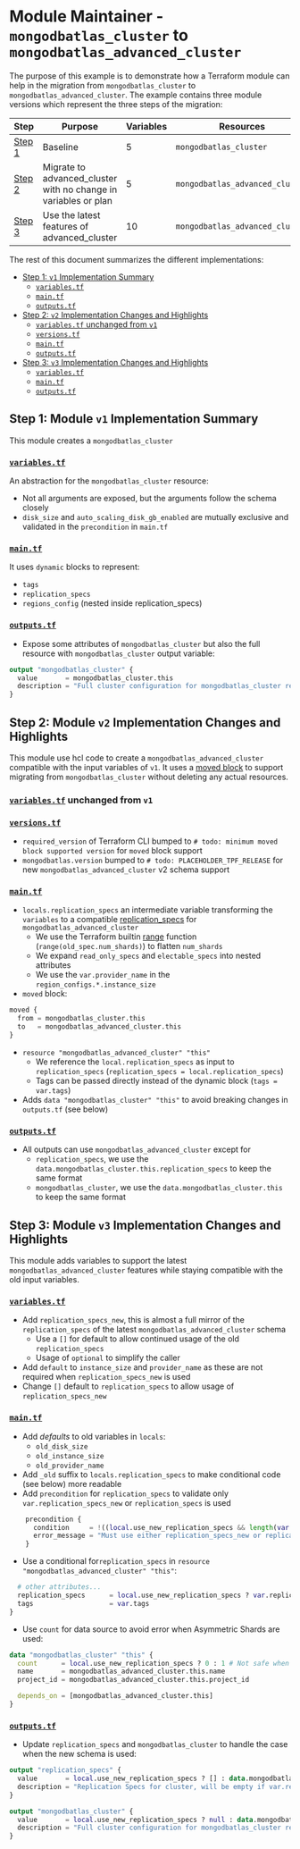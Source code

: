 # Module Maintainer - `mongodbatlas_cluster` to `mongodbatlas_advanced_cluster`

The purpose of this example is to demonstrate how a Terraform module can help in the migration from `mongodbatlas_cluster` to `mongodbatlas_advanced_cluster`.
The example contains three module versions which represent the three steps of the migration:

<!-- Update Variable count -->
Step | Purpose | Variables | Resources
--- | --- | --- | ---
[Step 1](./v1) | Baseline | 5 | `mongodbatlas_cluster`
[Step 2](./v2) | Migrate to advanced_cluster with no change in variables or plan | 5 | `mongodbatlas_advanced_cluster`
[Step 3](./v3) | Use the latest features of advanced_cluster | 10 | `mongodbatlas_advanced_cluster`

The rest of this document summarizes the different implementations:
- [Step 1: `v1` Implementation Summary](#step-1-v1-implementation-summary)
  - [`variables.tf`](#variablestf)
  - [`main.tf`](#maintf)
  - [`outputs.tf`](#outputstf)
- [Step 2: `v2` Implementation Changes and Highlights](#step-2-v2-implementation-changes-and-highlights)
  - [`variables.tf` unchanged from `v1`](#variablestf-unchanged-from-v1)
  - [`versions.tf`](#versionstf)
  - [`main.tf`](#maintf-1)
  - [`outputs.tf`](#outputstf-1)
- [Step 3: `v3` Implementation Changes and Highlights](#step-3-v3-implementation-changes-and-highlights)
  - [`variables.tf`](#variablestf-1)
  - [`main.tf`](#maintf-2)
  - [`outputs.tf`](#outputstf-2)


## Step 1: Module `v1` Implementation Summary
This module creates a `mongodbatlas_cluster`

### [`variables.tf`](v1/variables.tf)
An abstraction for the `mongodbatlas_cluster` resource:
- Not all arguments are exposed, but the arguments follow the schema closely
- `disk_size` and `auto_scaling_disk_gb_enabled` are mutually exclusive and validated in the `precondition` in `main.tf`

### [`main.tf`](v1/main.tf)
It uses `dynamic` blocks to represent:
- `tags`
- `replication_specs`
- `regions_config` (nested inside replication_specs)

### [`outputs.tf`](v1/outputs.tf)
- Expose some attributes of `mongodbatlas_cluster` but also the full resource with `mongodbatlas_cluster` output variable:
```terraform
output "mongodbatlas_cluster" {
  value       = mongodbatlas_cluster.this
  description = "Full cluster configuration for mongodbatlas_cluster resource"
}
```

## Step 2: Module `v2` Implementation Changes and Highlights
This module use hcl code to create a `mongodbatlas_advanced_cluster` compatible with the input variables of `v1`.
It uses a [moved block](https://developer.hashicorp.com/terraform/language/modules/develop/refactoring#moved-block-syntax) to support migrating from `mongodbatlas_cluster` without deleting any actual resources.

### [`variables.tf`](v2/variables.tf) unchanged from `v1`
### [`versions.tf`](v2/versions.tf)
- `required_version` of Terraform CLI bumped to `# todo: minimum moved block supported version` for `moved` block support
- `mongodbatlas.version` bumped to `# todo: PLACEHOLDER_TPF_RELEASE` for new `mongodbatlas_advanced_cluster` v2 schema support

### [`main.tf`](v2/main.tf)
<!-- TODO: Update link to (schema v2) docs page -->
- `locals.replication_specs` an intermediate variable transforming the `variables` to a compatible [replication_specs](https://registry.terraform.io/providers/mongodb/mongodbatlas/latest/docs/resources/advanced_cluster#replication_specs-1) for `mongodbatlas_advanced_cluster`
  - We use the Terraform builtin [range](https://developer.hashicorp.com/terraform/language/functions/range) function (`range(old_spec.num_shards)`) to flatten `num_shards`
  - We expand `read_only_specs` and `electable_specs` into nested attributes
  - We use the `var.provider_name` in the `region_configs.*.instance_size`
- `moved` block:
```terraform
moved {
  from = mongodbatlas_cluster.this
  to   = mongodbatlas_advanced_cluster.this
}
```
- `resource "mongodbatlas_advanced_cluster" "this"`
  - We reference the `local.replication_specs` as input to `replication_specs` (`replication_specs = local.replication_specs`)
  - Tags can be passed directly instead of the dynamic block (`tags = var.tags`)
- Adds `data "mongodbatlas_cluster" "this"` to avoid breaking changes in `outputs.tf` (see below)

### [`outputs.tf`](v2/outputs.tf)
- All outputs can use `mongodbatlas_advanced_cluster` except for
  - `replication_specs`, we use the `data.mongodbatlas_cluster.this.replication_specs` to keep the same format
  - `mongodbatlas_cluster`, we use the `data.mongodbatlas_cluster.this` to keep the same format


## Step 3: Module `v3` Implementation Changes and Highlights
This module adds variables to support the latest `mongodbatlas_advanced_cluster` features while staying compatible with the old input variables.

### [`variables.tf`](v3/variables.tf)
- Add `replication_specs_new`, this is almost a full mirror of the `replication_specs` of the latest `mongodbatlas_advanced_cluster` schema
  - Use a `[]` for default to allow continued usage of the old `replication_specs`
  - Usage of `optional` to simplify the caller
- Add `default` to `instance_size` and `provider_name` as these are not required when `replication_specs_new` is used
- Change `[]` default to `replication_specs` to allow usage of `replication_specs_new`

### [`main.tf`](v3/main.tf)
- Add *defaults* to old variables in `locals`:
  - `old_disk_size`
  - `old_instance_size`
  - `old_provider_name`
- Add `_old` suffix to `locals.replication_specs` to make conditional code (see below) more readable
- Add `precondition` for `replication_specs` to validate only `var.replication_specs_new` or `replication_specs` is used
```terraform
    precondition {
      condition     = !((local.use_new_replication_specs && length(var.replication_specs) > 0) || (!local.use_new_replication_specs && length(var.replication_specs) == 0))
      error_message = "Must use either replication_specs_new or replication_specs, not both."
    }
```
- Use a conditional for`replication_specs` in `resource "mongodbatlas_advanced_cluster" "this"`:
```terraform
  # other attributes...
  replication_specs      = local.use_new_replication_specs ? var.replication_specs_new : local.replication_specs_old
  tags                   = var.tags
}
```
- Use `count` for data source to avoid error when Asymmetric Shards are used:
```terraform
data "mongodbatlas_cluster" "this" {
  count      = local.use_new_replication_specs ? 0 : 1 # Not safe when Asymmetric Shards are used
  name       = mongodbatlas_advanced_cluster.this.name
  project_id = mongodbatlas_advanced_cluster.this.project_id

  depends_on = [mongodbatlas_advanced_cluster.this]
}
```

### [`outputs.tf`](v3/outputs.tf)
- Update `replication_specs` and `mongodbatlas_cluster` to handle the case when the new schema is used:
```terraform
output "replication_specs" {
  value       = local.use_new_replication_specs ? [] : data.mongodbatlas_cluster.this[0].replication_specs # updated
  description = "Replication Specs for cluster, will be empty if var.replication_specs_new is set"
}

output "mongodbatlas_cluster" {
  value       = local.use_new_replication_specs ? null : data.mongodbatlas_cluster.this[0] # updated
  description = "Full cluster configuration for mongodbatlas_cluster resource, will be null if var.replication_specs_new is set"
}
```
